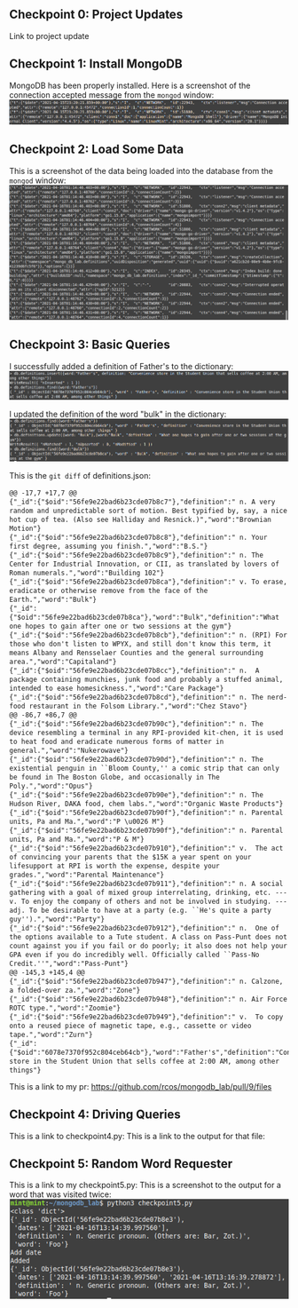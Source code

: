## Checkpoint 0: Project Updates
Link to project update

## Checkpoint 1: Install MongoDB
MongoDB has been properly installed. Here is a screenshot of the connection accepted message from the `mongod` window:
<img src="checkpoint1_0.PNG">

## Checkpoint 2: Load Some Data
This is a screenshot of the data being loaded into the database from the `mongod` window:
<img src="checkpoint2_0.PNG">

## Checkpoint 3: Basic Queries
I successfully added a definition of Father's to the dictionary:
<img src="checkpoint3_0.PNG">

I updated the definition of the word "bulk" in the dictionary:
<img src="checkpoint3_1.PNG">

This is the `git diff` of definitions.json:
```
@@ -17,7 +17,7 @@
{"_id":{"$oid":"56fe9e22bad6b23cde07b8c7"},"definition":" n. A very random and unpredictable sort of motion. Best typified by, say, a nice hot cup of tea. (Also see Halliday and Resnick.)","word":"Brownian Motion"}
{"_id":{"$oid":"56fe9e22bad6b23cde07b8c8"},"definition":" n. Your first degree, assuming you finish.","word":"B.S."}
{"_id":{"$oid":"56fe9e22bad6b23cde07b8c9"},"definition":" n. The Center for Industrial Innovation, or CII, as translated by lovers of Roman numerals.","word":"Building 102"}
{"_id":{"$oid":"56fe9e22bad6b23cde07b8ca"},"definition":" v. To erase, eradicate or otherwise remove from the face of the Earth.","word":"Bulk"}
{"_id":{"$oid":"56fe9e22bad6b23cde07b8ca"},"word":"Bulk","definition":"What one hopes to gain after one or two sessions at the gym"}
{"_id":{"$oid":"56fe9e22bad6b23cde07b8cb"},"definition":" n. (RPI) For those who don't listen to WPYX, and still don't know this term, it means Albany and Rensselaer Counties and the general surrounding area.","word":"Capitaland"}
{"_id":{"$oid":"56fe9e22bad6b23cde07b8cc"},"definition":" n.  A package containing munchies, junk food and probably a stuffed animal, intended to ease homesickness.","word":"Care Package"}
{"_id":{"$oid":"56fe9e22bad6b23cde07b8cd"},"definition":" n. The nerd-food restaurant in the Folsom Library.","word":"Chez Stavo"}
@@ -86,7 +86,7 @@
{"_id":{"$oid":"56fe9e22bad6b23cde07b90c"},"definition":" n. The device resembling a terminal in any RPI-provided kit-chen, it is used to heat food and eradicate numerous forms of matter in general.","word":"Nukerowave"}
{"_id":{"$oid":"56fe9e22bad6b23cde07b90d"},"definition":" n. The existential penguin in ``Bloom County,'' a comic strip that can only be found in The Boston Globe, and occasionally in The Poly.","word":"Opus"}
{"_id":{"$oid":"56fe9e22bad6b23cde07b90e"},"definition":" n. The Hudson River, DAKA food, chem labs.","word":"Organic Waste Products"}
{"_id":{"$oid":"56fe9e22bad6b23cde07b90f"},"definition":" n. Parental units, Pa and Ma.","word":"P \u0026 M"}
{"_id":{"$oid":"56fe9e22bad6b23cde07b90f"},"definition":" n. Parental units, Pa and Ma.","word":"P & M"}
{"_id":{"$oid":"56fe9e22bad6b23cde07b910"},"definition":" v.  The act of convincing your parents that the $15K a year spent on your lifesupport at RPI is worth the expense, despite your grades.","word":"Parental Maintenance"}
{"_id":{"$oid":"56fe9e22bad6b23cde07b911"},"definition":" n. A social gathering with a goal of mixed group interrelating, drinking, etc. --- v. To enjoy the company of others and not be involved in studying. --- adj. To be desirable to have at a party (e.g. ``He's quite a party guy'').","word":"Party"}
{"_id":{"$oid":"56fe9e22bad6b23cde07b912"},"definition":" n.  One of the options available to a Tute student. A class on Pass-Punt does not count against you if you fail or do poorly; it also does not help your GPA even if you do incredibly well. Officially called ``Pass-No Credit.''","word":"Pass-Punt"}
@@ -145,3 +145,4 @@
{"_id":{"$oid":"56fe9e22bad6b23cde07b947"},"definition":" n. Calzone, a folded-over za.","word":"Zone"}
{"_id":{"$oid":"56fe9e22bad6b23cde07b948"},"definition":" n. Air Force ROTC type.","word":"Zoomie"}
{"_id":{"$oid":"56fe9e22bad6b23cde07b949"},"definition":" v.  To copy onto a reused piece of magnetic tape, e.g., cassette or video tape.","word":"Zurn"}
{"_id":{"$oid":"6078e7370f952c804ceb64cb"},"word":"Father's","definition":"Convenience store in the Student Union that sells coffee at 2:00 AM, among other things"}
```


This is a link to my pr: https://github.com/rcos/mongodb_lab/pull/9/files

## Checkpoint 4: Driving Queries
This is a link to checkpoint4.py:
This is a link to the output for that file:

## Checkpoint 5: Random Word Requester
This is a link to my checkpoint5.py:
This is a screenshot to the output for a word that was visited twice:
<img src="checkpoint5_0.PNG">
